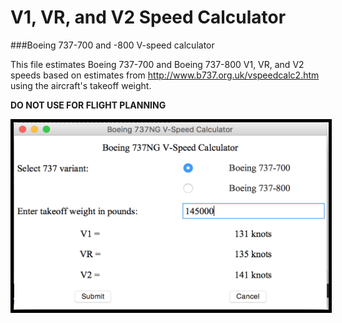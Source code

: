 # V1, VR, and V2 Speed Calculator
###Boeing 737-700 and -800 V-speed calculator


This file estimates Boeing 737-700 and Boeing 737-800 V1, VR, and V2 speeds based on estimates from http://www.b737.org.uk/vspeedcalc2.htm using the aircraft's takeoff weight.

**DO NOT USE FOR FLIGHT PLANNING**

<img src="https://github.com/alexkenan/Vspeeds/blob/master/screenshots/1.png?raw=true" width="525" height="300" style="border:5px solid black">
